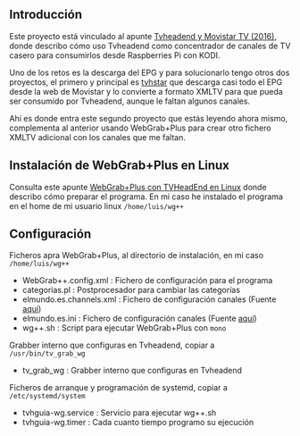 
## Introducción

Este proyecto está vinculado al apunte [Tvheadend y Movistar TV (2016)](http://www.luispa.com/archivos/4571),
donde describo cómo uso Tvheadend como concentrador de canales de TV casero 
para consumirlos desde Raspberries Pi con KODI. 

Uno de los retos es la descarga del EPG y para solucionarlo tengo otros
dos proyectos, el primero y principal es [tvhstar](https://github.com/LuisPalacios/tvhstar)
que descarga casi todo el EPG desde la web de Movistar y lo convierte
a formato XMLTV para que pueda ser consumido por Tvheadend, aunque le faltan algunos canales. 

Ahí es donde entra este segundo proyecto que estás leyendo ahora mismo, complementa
al anterior usando WebGrab+Plus para crear otro fichero XMLTV adicional con los
canales que me faltan.


## Instalación de WebGrab+Plus en Linux

Consulta este apunte [WebGrab+Plus con TVHeadEnd en Linux](http://www.luispa.com/archivos/1587) donde
describo cómo preparar el programa. En mi caso he instalado el programa en 
el home de mi usuario linux `/home/luis/wg++`


## Configuración

Ficheros apra WebGrab+Plus, al directorio de instalación, en mi caso `/home/luis/wg++`

* WebGrab++.config.xml : Fichero de configuración para el programa
* categorias.pl : Postprocesador para cambiar las categorías
* elmundo.es.channels.xml : Fichero de configuración canales (Fuente [aquí](http://www.webgrabplus.com/epg-channels))
* elmundo.es.ini : Fichero de configuración canales (Fuente [aquí](http://www.webgrabplus.com/epg-channels))
* wg++.sh : Script para ejecutar WebGrab+Plus con `mono`

Grabber interno que configuras en Tvheadend, copiar a `/usr/bin/tv_grab_wg`

* tv_grab_wg : Grabber interno que configuras en Tvheadend

Ficheros de arranque y programación de systemd, copiar a `/etc/systemd/system`

* tvhguia-wg.service : Servicio para ejecutar wg++.sh
* tvhguia-wg.timer : Cada cuanto tiempo programo su ejecución
